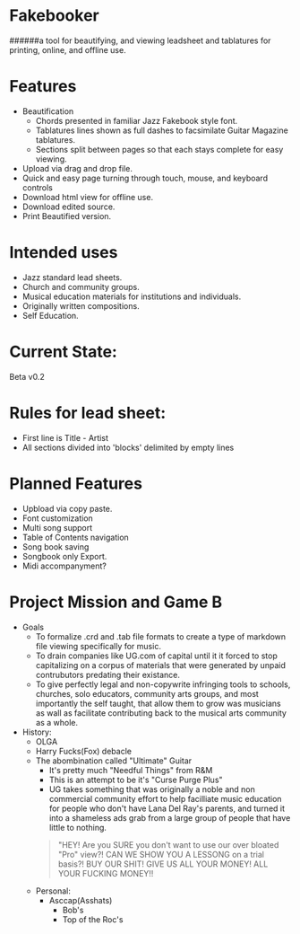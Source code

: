 # Fakebooker
######a tool for beautifying, and viewing leadsheet and tablatures for printing, online, and offline use.

# Features
* Beautification
  * Chords presented in familiar Jazz Fakebook style font.
  * Tablatures lines shown as full dashes to facsimilate Guitar Magazine tablatures.
  * Sections split between pages so that each stays complete for easy viewing.
* Upload via drag and drop file.
* Quick and easy page turning through touch, mouse, and keyboard controls
* Download html view for offline use.
* Download edited source.
* Print Beautified version.

# Intended uses
* Jazz standard lead sheets.
* Church and community groups.
* Musical education materials for institutions and individuals.
* Originally written compositions.
* Self Education.
  
# Current State:
Beta v0.2


# Rules for lead sheet:
* First line is Title - Artist
* All sections divided into 'blocks' delimited by empty lines

# Planned Features
* Upbload via copy paste.
* Font customization
* Multi song support
* Table of Contents navigation
* Song book saving
* Songbook only Export.
* Midi accompanyment?

# Project Mission and Game B
* Goals
  * To formalize .crd and .tab file formats to create a type of markdown file viewing specifically for music.
  * To drain companies like UG.com of capital until it it forced to stop capitalizing on a corpus of materials that were generated by unpaid contrubutors predating their existance.
  * To give perfectly legal and non-copywrite infringing tools to schools, churches, solo educators, community arts groups, and most importantly the self taught, that allow them to grow was musicians as wall as facilitate contributing back to the musical arts community as a whole.
* History:
  * OLGA
  * Harry Fucks(Fox) debacle
  * The abombination called "Ultimate" Guitar
    * It's pretty much "Needful Things" from R&M
    * This is an attempt to be it's "Curse Purge Plus"
    * UG takes something that was originally a noble and non commercial community effort to help facilliate music education for people who don't have Lana Del Ray's parents, and turned it into a shameless ads grab from a large group of people that have little to nothing. 
    >"HEY! Are you SURE you don't want to use our over bloated "Pro" view?! CAN WE SHOW YOU A LESSONG on a trial basis?! BUY OUR SHIT! GIVE US ALL YOUR MONEY! ALL YOUR FUCKING MONEY!!
  * Personal:
    * Asccap(Asshats)
      * Bob's
      * Top of the Roc's